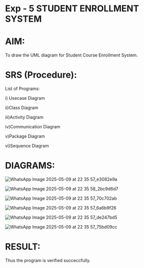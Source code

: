 # Exp - 5 STUDENT ENROLLMENT SYSTEM

# AIM:

To draw the UML diagram for Student Course Enrollment System.

# SRS (Procedure):
List of Programs:

i) Usecase Diagram

ii)Class Diagram

iii)Activity Diagram

iv)Communication Diagram

v)Package Diagram

vi)Sequence Diagram

# DIAGRAMS:


![WhatsApp Image 2025-05-09 at 22 35 57_e3082e9a](https://github.com/user-attachments/assets/14bbeed8-f40d-410c-bcc2-44fd4b54f773)


![WhatsApp Image 2025-05-09 at 22 35 58_2bc9d6d7](https://github.com/user-attachments/assets/a6e8471a-3b42-4834-9552-ef149004491b)


![WhatsApp Image 2025-05-09 at 22 35 57_70c702ab](https://github.com/user-attachments/assets/d2195860-88f2-4c57-b9c8-8070157f296c)


![WhatsApp Image 2025-05-09 at 22 35 57_6a6b9f26](https://github.com/user-attachments/assets/40892639-85ed-414b-b61e-6ca672bc5762)


![WhatsApp Image 2025-05-09 at 22 35 57_de247bd5](https://github.com/user-attachments/assets/5de2570b-5215-4fa4-8ae8-fef5a4171fb1)


![WhatsApp Image 2025-05-09 at 22 35 57_75bd09cc](https://github.com/user-attachments/assets/1024aea2-6dc3-4870-8175-87ccec57591f)







# RESULT:

Thus the program is verified succeccfully.
